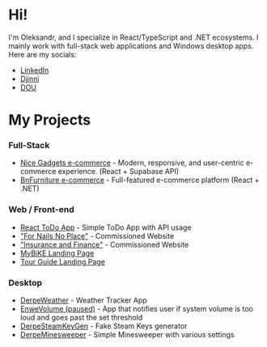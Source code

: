 # Hi!
I'm Oleksandr, and I specialize in React/TypeScript and .NET ecosystems. I mainly work with full-stack web applications and Windows desktop apps. Here are my socials:
- [LinkedIn](https://www.linkedin.com/in/alexander-vannovskiy/)
- [Djinni](https://djinni.co/q/7a1a7f7a8f/)
- [DOU](https://dou.ua/users/alexander-vannovskiy/)

# My Projects
### Full-Stack
- [Nice Gadgets e-commerce](https://github.com/fs-jun25-team-4-tech-check/nice-gadgets) - Modern, responsive, and user-centric e-commerce experience. (React + Supabase API)
- [BnFurniture e-commerce](https://github.com/derpedcatto/BnFurnitureApp) - Full-featured e-commerce platform (React + .NET)

### Web / Front-end
- [React ToDo App](https://github.com/derpedcatto/React-ToDo-App) - Simple ToDo App with API usage
- ["For Nails No Place"](https://github.com/derpedcatto/for.nails.no.place) - Commissioned Website
- ["Insurance and Finance"](https://github.com/derpedcatto/insurance_and_finance) - Commissioned Website
- [MyBiKE Landing Page](https://github.com/derpedcatto/Landing-Page-MyBiKE)
- [Tour Guide Landing Page](https://github.com/derpedcatto/Derpe-Tour-Guide)

### Desktop
- [DerpeWeather](https://github.com/derpedcatto/DerpeWeather) - Weather Tracker App
- [EnweVolume (paused)](https://github.com/derpedcatto/EnweVolume) - App that notifies user if system volume is too loud and goes past the set threshold
- [DerpeSteamKeyGen](https://github.com/derpedcatto/DerpeSteamKeyGen) - Fake Steam Keys generator
- [DerpeMinesweeper](https://github.com/derpedcatto/DerpeMinesweeper) - Simple Minesweeper with various settings
